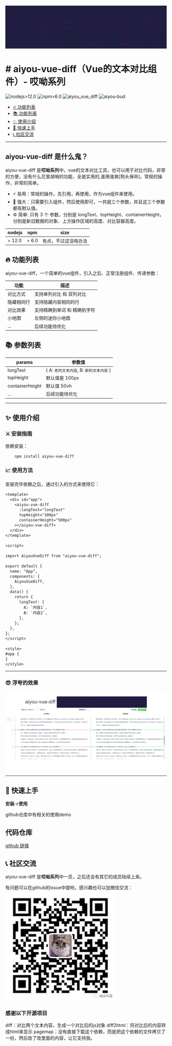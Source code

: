 
<p align="center">
    <img src="./sources/logo.png" alt="Image" height="134"/>
</p>

# # aiyou-vue-diff（Vue的文本对比组件）- 哎呦系列

![nodejs>12.0](https://img.shields.io/badge/nodejs-%3E%2012.0-brightgreen.svg?id=aiyou-vue-diff)
![npm>6.0](https://img.shields.io/badge/npm-%20%3E%206.0-brightgreen.svg?id=aiyou-vue-diff)
![aiyou_vue_diff](https://img.shields.io/badge/aiyou_vue_diff-1.0.0-brightgreen.svg?id=aiyou-vue-diff)
![aiyou-bud](https://img.shields.io/badge/aiyou-bud-brightgreen.svg?id=aiyou-vue-diff)

- [🔥 功能列表](##功能列表)
- [📚 功能列表](##参数列表)
- [✨ 使用介绍](#使用介绍)
- [🚀 快速上手](#快速上手)
- [📞 社区交流](#社区交流)

---

## aiyou-vue-diff 是什么鬼？

aiyou-vue-diff 是**哎呦系列**中，vue的文本对比工具，也可以用于对比代码，非常的方便，没有什么花里胡哨的功能，全是实用的,谁用谁爽[狗头保命]，常规的操作，非常的简单。

- ⚡ 易用：常规的操作，先引用，再使用，作为vue组件来使用。
- 💉 强大：只需要引入组件，然后使用即可，一共就三个参数，并且这三个参数都有默认值。
- ⚙️️ 简单: 只有 3 个 参数，分别是 longText、topHeight、containerHeight，分别是新旧数据的对象、上方操作区域的高度、对比容器高度。

| nodejs | npm   | size   |
| ------ | ----- | ------ |
| > 12.0  | > 6.0 | 有点，不过这没啥办法 |

## 🔥 功能列表

aiyou-vue-diff，一个简单的vue组件，引入之后、正常注册组件、传递参数：


| 功能                                  | 描述                                                              |
| ------------------------------------- | ------------------------------------------------------------------ |
| 对比方式                           | 支持单列对比 和 双列对比                       |
| 隐藏相同行      | 支持隐藏内容相同的行               |
| 对比效果 | 支持精确到单词 和 精确到字符      |
| 小地图 | 左侧的迷你小地图      |
| ...         | 后续功能待优化     |

## 📚 参数列表

| params                                   | 参数值                                                              |
| ------------------------------------- | ------------------------------------------------------------------ |
| longText                            | { A: `老的文本内容`, B: `新的文本内容` }                           |
| topHeight      | 默认值是 100px                     |
| containerHeight | 默认值 50vh       |
| ...         | 后续功能待优化     |

---

## ✨ 使用介绍

### ⚔️ 安装指南

依赖安装：

```bash
    npm install aiyou-vue-diff
```

### 📈 使用方法

安装完毕依赖之后，通过引入的方式来使用它：

```vue
<template>
  <div id="app">
    <aiyou-vue-diff
      :longText="longText"
      topHeight="100px"
      containerHeight="500px"
    ></aiyou-vue-diff>
  </div>
</template>

<script>

import AiyouVueDiff from "aiyou-vue-diff";

export default {
  name: "App",
  components: {
    AiyouVueDiff,
  },
  data() {
    return {
      longText: {
        A: `内容1`,
        B: `内容2`,
      },
    };
  },
};
</script>

<style>
#app {
}
</style>
```
---

### 😎 浮夸的效果

![aiyou-vue-diff](./sources/20210908150009.png)

---

## 🚀 快速上手

**安装**->**使用**

github仓库中有相关的使用demo


## 代码仓库

[github 链接](https://github.com/aiyoudiao/aiyou-vue-diff)

## 📞 社区交流

aiyou-vue-diff 是**哎呦系列**中一员，之后还会有其它的成员陆续上来。

有问题可以在github的issue中提哟，感兴趣也可以加微信交流：
![加我微信个人号](./sources/20210902104555.jpg)

### 感谢以下开源项目

diff：对比两个文本内容，生成一个对比后的js对象
diff2html：将对比后的内容转成html来显示
pagemap：没有直接下载这个依赖，而是把这个依赖的文件拷贝了一份，然后改了改里面的内容，让它支持我。



